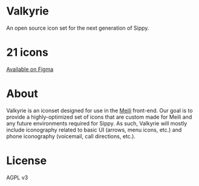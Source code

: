 # Valkyrie
An open source icon set for the next generation of Sippy.

# 21 icons
[Available on Figma](https://www.figma.com/file/jeP1aSRulegRxHDegrrmWc/Valkyrie?node-id=1%3A11358)

# About
Valkyrie is an iconset designed for use in the [Meili](https://github.com/optimise-group/meili) front-end. Our goal is to provide a highly-optimized set of icons that are custom made for Meili and any future environments required for Sippy. As such, Valkyrie will mostly include iconography related to basic UI (arrows, menu icons, etc.) and phone iconography (voicemail, call directions, etc.).

# License
AGPL v3